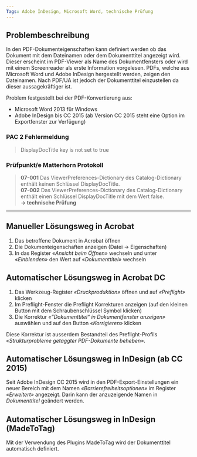 ```yaml
---
Tags: Adobe InDesign, Microsoft Word, technische Prüfung
---
```


## Problembeschreibung

In den PDF-Dokumenteigenschaften kann definiert werden ob das Dokument mit dem Dateinamen oder dem Dokumenttitel angezeigt wird. Dieser erscheint im PDF-Viewer als Name des Dokumentfensters oder wird mit einem Screenreader als erste Information vorgelesen. PDFs, welche aus Microsoft Word und Adobe InDesign hergestellt werden, zeigen den Dateinamen. Nach PDF/UA ist jedoch der Dokumenttitel einzustellen da dieser aussagekräftiger ist.

Problem festgestellt bei der PDF-Konvertierung aus:

* Microsoft Word 2013 für Windows
* Adobe InDesign bis CC 2015 \(ab Version CC 2015 steht eine Option im Exportfenster zur Verfügung\)

### PAC 2 Fehlermeldung

> DisplayDocTitle key is not set to true

### Prüfpunkt/e Matterhorn Protokoll

> **07-001** Das ViewerPreferences-Dictionary des Catalog-Dictionary enthält keinen Schlüssel DisplayDocTitle.  
> **07-002** Das ViewerPreferences-Dictionary des Catalog-Dictionary enthält einen Schlüssel DisplayDocTitle mit dem Wert false.  
> **→ technische Prüfung**

---

## Manueller Lösungsweg in Acrobat

1. Das betroffene Dokument in Acrobat öffnen
2. Die Dokumenteigenschaften anzeigen \(Datei → Eigenschaften\)
3. In das Register «_Ansicht beim Öffnen»_ wechseln und unter «_Einblenden»_ den Wert auf «_Dokumenttitel»_ wechseln

## Automatischer Lösungsweg in Acrobat DC

1. Das Werkzeug-Register _«Druckproduktion»_ öffnen und auf _«Preflight»_ klicken
2. Im Preflight-Fenster die Preflight Korrekturen anzeigen \(auf den kleinen Button mit dem Schraubenschlüssel Symbol klicken\)
3. Die Korrektur _«”Dokumenttitel“ in Dokumentfenster anzeigen»_ auswählen und auf den Button _«Korrigieren»_ klicken

Diese Korrektur ist ausserdem Bestandteil des Preflight-Profils «_Strukturprobleme getaggter PDF-Dokumente beheben»_.

## Automatischer Lösungsweg in InDesign (ab CC 2015)

Seit Adobe InDesign CC 2015 wird in den PDF-Export-Einstellungen ein neuer Bereich mit dem Namen _«Barrierefreiheitsoptionen»_ im Register _«Erweitert»_ angezeigt. Darin kann der anzuzeigende Namen in _Dokumenttitel_ geändert werden.

## Automatischer Lösungsweg in InDesign (MadeToTag)

Mit der Verwendung des Plugins MadeToTag wird der Dokumenttitel automatisch definiert.

